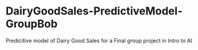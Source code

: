 # DairyGoodSales-PredictiveModel-GroupBob
Predicitive model of Dairy Good Sales for a Final group project in Intro to AI
